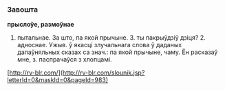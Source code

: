 ### Завошта
**прыслоўе, размоўнае**

1. пытальнае. За што, па якой прычыне. З. ты пакрыўдзіў дзіця? 2. адноснае. Ужыв. ў якасці злучальнага слова ў даданых дапаўняльных сказах са знач.: па якой прычыне, чаму. Ён расказаў мне, з. паспрачаўся з хлопцамі.

<a rel="author">[http://rv-blr.com/](http://rv-blr.com/slounik.jsp?letterId=0&maskId=0&pageId=983)</a>
